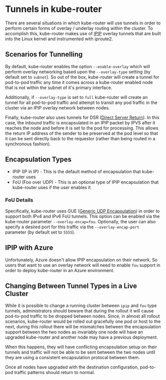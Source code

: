 # Tunnels in kube-router

There are several situations in which kube-router will use tunnels in order to perform certain forms of overlay /
underlay routing within the cluster. To accomplish this, kube-router makes use of
[IPIP](https://en.wikipedia.org/wiki/IP_in_IP) overlay tunnels that are built into the Linux kernel and instrumented
with iproute2.

## Scenarios for Tunnelling

By default, kube-router enables the option `--enable-overlay` which will perform overlay networking based upon the
`--overlay-type` setting (by default set to `subnet`). So out of the box, kube-router will create a tunnel for
pod-to-pod traffic any time it comes across a kube-router enabled node that is not within the subnet of it's primary
interface.

Additionally, if `--overlay-type` is set to `full` kube-router will create an tunnel for all pod-to-pod traffic and
attempt to transit any pod traffic in the cluster via an IPIP overlay network between nodes.

Finally, kube-router also uses tunnels for DSR ([Direct Server Return](dsr.md)). In this case, the inbound traffic is
encapsulated in an IPIP packet by IPVS after it reaches the node and before it is set to the pod for processing. This
allows the return IP address of the sender to be preserved at the pod level so that it can be sent directly back to the
requestor (rather than being routed in a synchronous fashion).

## Encapsulation Types

* IPIP (IP in IP) - This is the default method of encapsulation that kube-router uses
* FoU (Foo over UDP) - This is an optional type of IPIP encapsulation that kube-router uses if the user enables it

### FoU Details

Specifically, kube-router uses GUE
([Generic UDP Encapsulation](https://developers.redhat.com/blog/2019/05/17/an-introduction-to-linux-virtual-interfaces-tunnels#gue))
in order to support both IPv4 and IPv6 FoU tunnels. This option can be enabled via the kube-router parameter
`--overlay-encap=fou`. Optionally, the user can also specify a desired port for this traffic via the
`--overlay-encap-port` parameter (by default set to `5555`).

## IPIP with Azure

Unfortunately, Azure doesn't allow IPIP encapsulation on their network. So users that want to use an overlay network
will need to enable `fou` support in order to deploy kube-router in an Azure environment.

## Changing Between Tunnel Types in a Live Cluster

While it is possible to change a running cluster between `ipip` and `fou` type tunnels, administrators should beware
that during the rollout it will cause pod-to-pod traffic to be dropped between nodes. Since, in almost all rollout
scenarios, kube-router would be rolled out gracefully one pod or host to the next, during this rollout there will be
mismatches between the encapsulation support between the two nodes as invariably one node will have an upgraded
kube-router and another node may have a previous deployment.

When this happens, they will have conflicting encapsulation setup on their tunnels and traffic will not be able to be
sent between the two nodes until they are using a consistent encapsulation protocal between them.

Once all nodes have upgraded with the destination configuration, pod-to-pod traffic patterns should return to normal.
